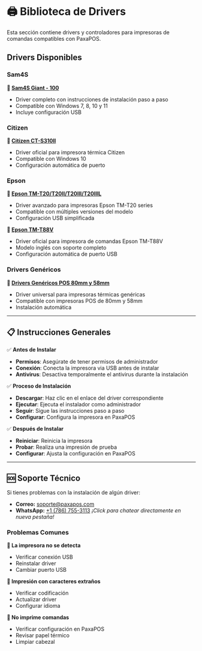 # 🖨️ Biblioteca de Drivers

Esta sección contiene drivers y controladores para impresoras de comandas compatibles con PaxaPOS.

## Drivers Disponibles

### Sam4S

**📄 [Sam4S Giant - 100](/user-guide/sam4s-giant-100)**
- Driver completo con instrucciones de instalación paso a paso
- Compatible con Windows 7, 8, 10 y 11
- Incluye configuración USB

### Citizen

**📄 [Citizen CT-S310II](/user-guide/citizen-ct-s310ii)**
- Driver oficial para impresora térmica Citizen
- Compatible con Windows 10
- Configuración automática de puerto

### Epson

**📄 [Epson TM-T20/T20II/T20III/T20IIIL](/user-guide/epson-tm-t20)**
- Driver avanzado para impresoras Epson TM-T20 series
- Compatible con múltiples versiones del modelo
- Configuración USB simplificada

**📄 [Epson TM-T88V](/user-guide/epson-tm-t88v)**
- Driver oficial para impresora de comandas Epson TM-T88V
- Modelo inglés con soporte completo
- Configuración automática de puerto USB

### Drivers Genéricos

**📄 [Drivers Genéricos POS 80mm y 58mm](/user-guide/drivers-genericos)**
- Driver universal para impresoras térmicas genéricas
- Compatible con impresoras POS de 80mm y 58mm
- Instalación automática

---

## 📋 Instrucciones Generales

✅ **Antes de Instalar**
- **Permisos**: Asegúrate de tener permisos de administrador
- **Conexión**: Conecta la impresora via USB antes de instalar
- **Antivirus**: Desactiva temporalmente el antivirus durante la instalación

✅ **Proceso de Instalación**
- **Descargar**: Haz clic en el enlace del driver correspondiente
- **Ejecutar**: Ejecuta el instalador como administrador
- **Seguir**: Sigue las instrucciones paso a paso
- **Configurar**: Configura la impresora en PaxaPOS

✅ **Después de Instalar**
- **Reiniciar**: Reinicia la impresora
- **Probar**: Realiza una impresión de prueba
- **Configurar**: Ajusta la configuración en PaxaPOS

---

## 🆘 Soporte Técnico

Si tienes problemas con la instalación de algún driver:

- **Correo:** soporte@paxapos.com
- **WhatsApp:** <a href="https://wa.me/17867553113?" target="_blank">+1 (786) 755-3113</a> *¡Click para chatear directamente en nueva pestaña!*

### Problemas Comunes

**🔧 La impresora no se detecta**
- Verificar conexión USB
- Reinstalar driver
- Cambiar puerto USB

**🔧 Impresión con caracteres extraños**
- Verificar codificación
- Actualizar driver
- Configurar idioma

**🔧 No imprime comandas**
- Verificar configuración en PaxaPOS
- Revisar papel térmico
- Limpiar cabezal

